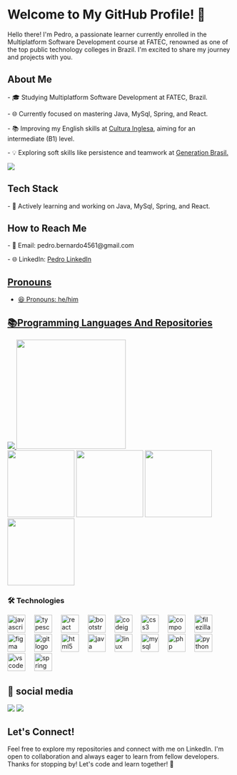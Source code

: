 # Welcome to My GitHub Profile! 👋

<p>Hello there! I'm Pedro, a passionate learner currently enrolled in the Multiplatform Software Development course at FATEC, renowned as one of the top public technology colleges in Brazil. I'm excited to share my journey and projects with you.</p>

## About Me

<p>- 🎓 Studying Multiplatform Software Development at FATEC, Brazil.</p>
<p>- 🌐 Currently focused on mastering Java, MySql, Spring, and React.</p>
<p>- 📚 Improving my English skills at <a href="https://www.culturainglesa.com.br/"target="_blank">Cultura Inglesa</a>, aiming for an intermediate (B1) level.</p>
<p>- 💡 Exploring soft skills like persistence and teamwork at <a href="https://www.linkedin.com/company/generationorg/">Generation Brasil.</a></p>
<a href="https://spotify-github-profile.vercel.app/api/view.svg?uid=k867x25w49fjmckdhdn79rfhu&redirect=true">
<img src="https://spotify-github-profile.vercel.app/api/view.svg?uid=k867x25w49fjmckdhdn79rfhu&cover_image=true&theme=default&show_offline=false&background_color=121212&interchange=true"/>
</a>

## Tech Stack

<p>- 🚀 Actively learning and working on Java, MySql, Spring, and React.

## How to Reach Me

<p>- 📩 Email: pedro.bernardo4561@gmail.com</p>
<p>- 🌐 LinkedIn: <a href="www.linkedin.com/in/pedro-hs-bernardo/">Pedro LinkedIn</p>

## Pronouns

- 😆 Pronouns: he/him

## 📚Programming Languages And Repositories
<div>
  <img  src="https://github-readme-stats.vercel.app/api/top-langs?username=pedro-hsb&langs_count=4&hide=html" />
  <img height=245 src="https://github-readme-stats.vercel.app/api?username=pedro-hsb&count_private=true" />
  
</div>

<div>
  <a src="https://github.com/Pedro-HSB/blogpessoal_React">
    <img height=150  src="https://github-readme-stats.vercel.app/api/pin/?username=pedro-hsb&repo=blogpessoal_React" />
</a>
  <a src="https://github.com/Pedro-HSB/farmacia_spring">
    <img height=150 src="https://github-readme-stats.vercel.app/api/pin/?username=pedro-hsb&repo=farmacia_spring" />
</a>
  <a src="https://github.com/Pedro-HSB/Login_React">
    <img height=150 src="https://github-readme-stats.vercel.app/api/pin/?username=pedro-hsb&repo=Login_React" />
</a>
    <a src="https://github.com/Pedro-HSB/bancoDados_generation">
    <img height=150 src="https://github-readme-stats.vercel.app/api/pin/?username=pedro-hsb&repo=bancoDados_generation" />
</a>
</div>

### 🛠 Technologies
<div align="left">
  <img src="https://cdn.jsdelivr.net/gh/devicons/devicon/icons/javascript/javascript-original.svg" height="40" alt="javascript logo"  />
  <img width="12" />
  <img src="https://cdn.jsdelivr.net/gh/devicons/devicon/icons/typescript/typescript-original.svg" height="40" alt="typescript logo"  />
  <img width="12" />
  <img src="https://cdn.jsdelivr.net/gh/devicons/devicon/icons/react/react-original.svg" height="40" alt="react logo"  />
  <img width="12" />
  <img src="https://cdn.jsdelivr.net/gh/devicons/devicon/icons/bootstrap/bootstrap-original.svg" height="40" alt="bootstrap logo"  />
  <img width="12" />
  <img src="https://cdn.jsdelivr.net/gh/devicons/devicon/icons/codeigniter/codeigniter-plain.svg" height="40" alt="codeigniter logo"  />
  <img width="12" />
  <img src="https://cdn.jsdelivr.net/gh/devicons/devicon/icons/css3/css3-original.svg" height="40" alt="css3 logo"  />
  <img width="12" />
  <img src="https://cdn.jsdelivr.net/gh/devicons/devicon/icons/composer/composer-original.svg" height="40" alt="composer logo"  />
  <img width="12" />
  <img src="https://cdn.jsdelivr.net/gh/devicons/devicon/icons/filezilla/filezilla-plain.svg" height="40" alt="filezilla logo"  />
  <img width="12" />
  <img src="https://cdn.jsdelivr.net/gh/devicons/devicon/icons/figma/figma-original.svg" height="40" alt="figma logo"  />
  <img width="12" />
  <img src="https://cdn.jsdelivr.net/gh/devicons/devicon/icons/git/git-original.svg" height="40" alt="git logo"  />
  <img width="12" />
  <img src="https://cdn.jsdelivr.net/gh/devicons/devicon/icons/html5/html5-original.svg" height="40" alt="html5 logo"  />
  <img width="12" />
  <img src="https://cdn.jsdelivr.net/gh/devicons/devicon/icons/java/java-original.svg" height="40" alt="java logo"  />
  <img width="12" />
  <img src="https://cdn.jsdelivr.net/gh/devicons/devicon/icons/linux/linux-original.svg" height="40" alt="linux logo"  />
  <img width="12" />
  <img src="https://cdn.jsdelivr.net/gh/devicons/devicon/icons/mysql/mysql-original.svg" height="40" alt="mysql logo"  />
  <img width="12" />
  <img src="https://cdn.jsdelivr.net/gh/devicons/devicon/icons/php/php-original.svg" height="40" alt="php logo"  />
  <img width="12" />
  <img src="https://cdn.jsdelivr.net/gh/devicons/devicon/icons/python/python-original.svg" height="40" alt="python logo"  />
  <img width="12" />
  <img src="https://cdn.jsdelivr.net/gh/devicons/devicon/icons/vscode/vscode-original.svg" height="40" alt="vscode logo"  />
  <img width="12" />
  <img src="https://cdn.jsdelivr.net/gh/devicons/devicon/icons/spring/spring-original.svg" height="40" alt="spring logo"  />
</div>
<h2>🔗 social media</h2>
 <div name="social media">
     <div align="left">
  <img src="https://img.shields.io/badge/my_portfolio-000?style=for-the-badge&logo=ko-fi&logoColor=white)](">
  <img src="https://img.shields.io/badge/linkedin-0A66C2?style=for-the-badge&logo=linkedin&logoColor=white)](https://www.linkedin.com/in/pedro-hs-bernardo/)">
  </div>
</div>

## Let's Connect!

Feel free to explore my repositories and connect with me on LinkedIn. I'm open to collaboration and always eager to learn from fellow developers. 
Thanks for stopping by! Let's code and learn together! 🚀
